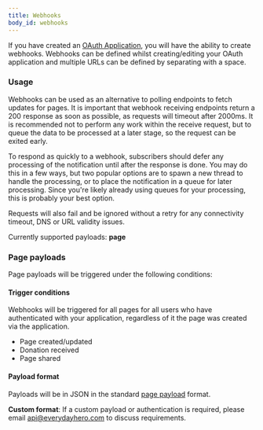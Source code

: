 ```yaml
---
title: Webhooks
body_id: webhooks
---
```

If you have created an [OAuth Application](/oauth-integration/#creating-an-oauth-application), you will have the ability to create webhooks. Webhooks can be defined whilst creating/editing your OAuth application and multiple URLs can be defined by separating with a space.

### Usage

Webhooks can be used as an alternative to polling endpoints to fetch updates for pages. It is important that webhook receiving endpoints return a 200 response as soon as possible, as requests will timeout after 2000ms. It is recommended not to perform any work within the receive request, but to queue the data to be processed at a later stage, so the request can be exited early.

To respond as quickly to a webhook, subscribers should defer any processing of the notification until after the response is done. You may do this in a few ways, but two popular options are to spawn a new thread to handle the processing, or to place the notification in a queue for later processing. Since you're likely already using queues for your processing, this is probably your best option.

Requests will also fail and be ignored without a retry for any connectivity timeout, DNS or URL validity issues.

Currently supported payloads: **page**

### Page payloads

Page payloads will be triggered under the following conditions:

#### Trigger conditions

Webhooks will be triggered for all pages for all users who have authenticated with your application, regardless of it the page was created via the application.

  * Page created/updated
  * Donation received
  * Page shared

#### Payload format

Payloads will be in JSON in the standard [page payload](/pages/) format.

**Custom format**: If a custom payload or authentication is required, please email [api@everydayhero.com](mailto:api@everydayhero.com) to discuss requirements.